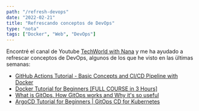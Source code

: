 ```yaml
---
path: "/refresh-devops"
date: "2022-02-21"
title: "Refrescando conceptos de DevOps"
type: "nota"
tags: ["Docker", "Web", "DevOps"]
---
```


Encontré el canal de Youtube [TechWorld with Nana](https://www.youtube.com/channel/UCdngmbVKX1Tgre699-XLlUA) y me ha ayudado a refrescar conceptos de DevOps, algunos de los que he visto en las ültimas semanas:

* [GitHub Actions Tutorial - Basic Concepts and CI/CD Pipeline with Docker](https://youtu.be/R8_veQiYBjI)
* [Docker Tutorial for Beginners [FULL COURSE in 3 Hours]](https://youtu.be/3c-iBn73dDE)
* [What is GitOps, How GitOps works and Why it's so useful](https://youtu.be/f5EpcWp0THw)
* [ArgoCD Tutorial for Beginners | GitOps CD for Kubernetes](https://youtu.be/MeU5_k9ssrs)